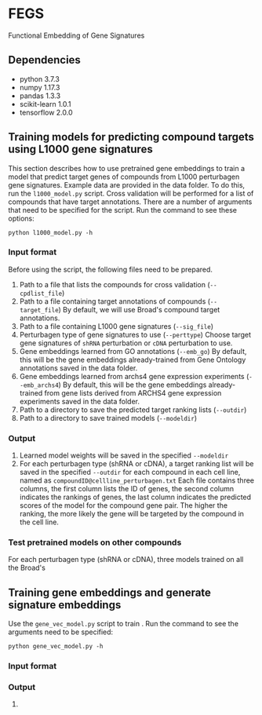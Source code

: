 # FEGS
Functional Embedding of Gene Signatures

## Dependencies
- python 3.7.3</br>
- numpy 1.17.3</br>
- pandas 1.3.3</br>
- scikit-learn 1.0.1</br>
- tensorflow 2.0.0</br>

## Training models for predicting compound targets using L1000 gene signatures
This section describes how to use pretrained gene embeddings to train a model that predict target genes of compounds from L1000 perturbagen gene signatures. Example data are provided in the data folder. To do this, run the `l1000_model.py` script. Cross validation will be performed for a list of compounds that have target annotations. There are a number of arguments that need to be specified for the script. Run the command to see these options:
```
python l1000_model.py -h
```
### Input format
Before using the script, the following files need to be prepared.
1. Path to a file that lists the compounds for cross validation (`--cpdlist_file`)
2. Path to a file containing target annotations of compounds (`--target_file`)
    By default, we will use Broad's compound target annotations.
3. Path to a file containing L1000 gene signatures (`--sig_file`)
4. Perturbagen type of gene signatures to use (`--perttype`)
    Choose target gene signatures of `shRNA` perturbation or `cDNA` perturbation to use.
5. Gene embeddings learned from GO annotations (`--emb_go`)
    By default, this will be the gene embeddings already-trained from Gene Ontology annotations saved in the data folder.
6. Gene embeddings learned from archs4 gene expression experiments (`--emb_archs4`)
    By default, this will be the gene embeddings already-trained from gene lists derived from ARCHS4 gene expression experiments saved in the data folder.
7. Path to a directory to save the predicted target ranking lists (`--outdir`)
8. Path to a directory to save trained models (`--modeldir`)

### Output
1. Learned model weights will be saved in the specified `--modeldir`
2. For each perturbagen type (shRNA or cDNA), a target ranking list will be saved in the specified `--outdir` for each compound in each cell line, named as `compoundID@cellline_perturbagen.txt`
    Each file contains three columns, the first column lists the ID of genes, the second column indicates the rankings of genes, the last column indicates the predicted scores of the model for the compound gene pair. The higher the ranking, the more likely the gene will be targeted by the compound in the cell line.

### Test pretrained models on other compounds
For each perturbagen type (shRNA or cDNA), three models trained on all the Broad's

## Training gene embeddings and generate signature embeddings
Use the `gene_vec_model.py` script to train . Run the command to see the arguments need to be specified:
```
python gene_vec_model.py -h
```
### Input format

### Output
1.
